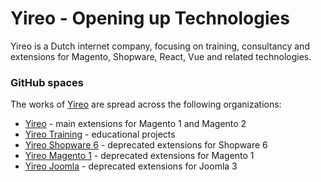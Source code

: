 # Yireo - Opening up Technologies
Yireo is a Dutch internet company, focusing on training, consultancy and extensions for Magento, Shopware, React, Vue and related technologies.

### GitHub spaces
The works of [Yireo](https://www.yireo.com/) are spread across the following organizations:

- [Yireo](https://github.com/yireo) - main extensions for Magento 1 and Magento 2
- [Yireo Training](https://github.com/yireo-training) - educational projects
- [Yireo Shopware 6](https://github.com/yireo-shopware6) - deprecated extensions for Shopware 6
- [Yireo Magento 1](https://github.com/yireo-magento1) - deprecated extensions for Magento 1
- [Yireo Joomla](https://github.com/yireo-joomla) - deprecated extensions for Joomla 3
